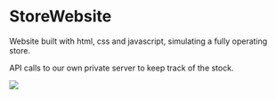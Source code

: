# StoreWebsite
Website built with html, css and javascript, simulating a fully operating store.

API calls to our own private server to keep track of the stock.

![](WebShop.gif)
